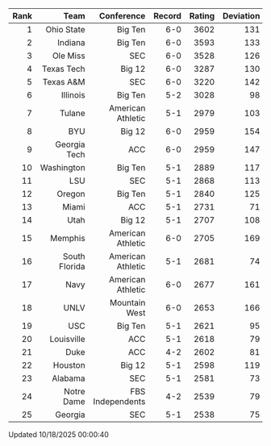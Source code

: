 | Rank  | Team                 | Conference           | Record   | Rating | Deviation |
| ---:  | ---:                 | ---:                 | ---:     | ---:   | ---:      |
| 1     | Ohio State           | Big Ten              | 6-0      | 3602   | 131       |
| 2     | Indiana              | Big Ten              | 6-0      | 3593   | 133       |
| 3     | Ole Miss             | SEC                  | 6-0      | 3528   | 126       |
| 4     | Texas Tech           | Big 12               | 6-0      | 3287   | 130       |
| 5     | Texas A&M            | SEC                  | 6-0      | 3220   | 142       |
| 6     | Illinois             | Big Ten              | 5-2      | 3028   | 98        |
| 7     | Tulane               | American Athletic    | 5-1      | 2979   | 103       |
| 8     | BYU                  | Big 12               | 6-0      | 2959   | 154       |
| 9     | Georgia Tech         | ACC                  | 6-0      | 2959   | 147       |
| 10    | Washington           | Big Ten              | 5-1      | 2889   | 117       |
| 11    | LSU                  | SEC                  | 5-1      | 2868   | 113       |
| 12    | Oregon               | Big Ten              | 5-1      | 2840   | 125       |
| 13    | Miami                | ACC                  | 5-1      | 2731   | 71        |
| 14    | Utah                 | Big 12               | 5-1      | 2707   | 108       |
| 15    | Memphis              | American Athletic    | 6-0      | 2705   | 169       |
| 16    | South Florida        | American Athletic    | 5-1      | 2681   | 74        |
| 17    | Navy                 | American Athletic    | 6-0      | 2677   | 161       |
| 18    | UNLV                 | Mountain West        | 6-0      | 2653   | 166       |
| 19    | USC                  | Big Ten              | 5-1      | 2621   | 95        |
| 20    | Louisville           | ACC                  | 5-1      | 2618   | 79        |
| 21    | Duke                 | ACC                  | 4-2      | 2602   | 81        |
| 22    | Houston              | Big 12               | 5-1      | 2598   | 119       |
| 23    | Alabama              | SEC                  | 5-1      | 2581   | 73        |
| 24    | Notre Dame           | FBS Independents     | 4-2      | 2539   | 79        |
| 25    | Georgia              | SEC                  | 5-1      | 2538   | 75        |

Updated 10/18/2025 00:00:40
